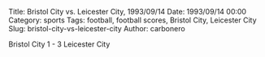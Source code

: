 Title: Bristol City vs. Leicester City, 1993/09/14
Date: 1993/09/14 00:00
Category: sports
Tags: football, football scores, Bristol City, Leicester City
Slug: bristol-city-vs-leicester-city
Author: carbonero


Bristol City 1 - 3 Leicester City
